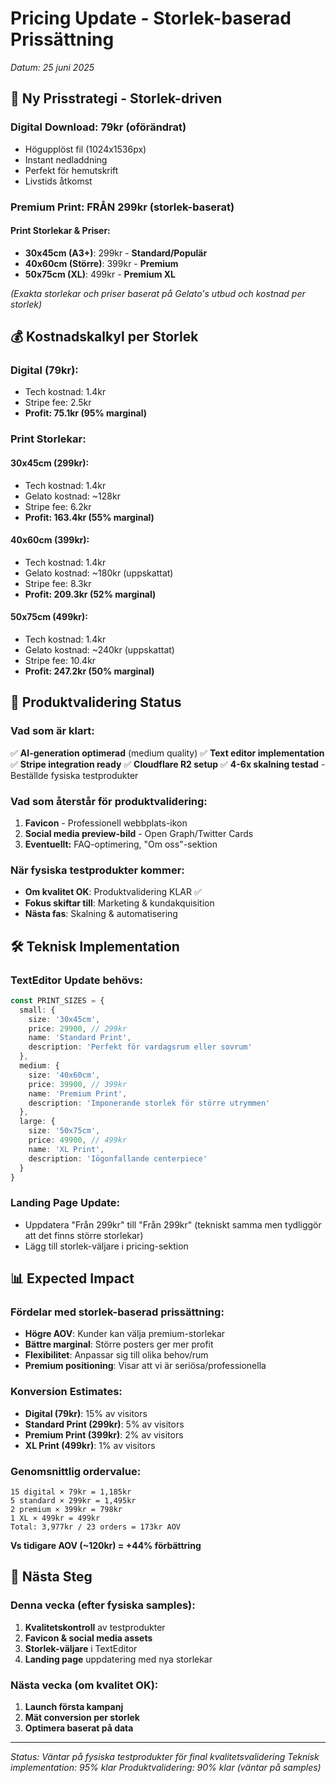 # Pricing Update - Storlek-baserad Prissättning
*Datum: 25 juni 2025*

## 🎯 Ny Prisstrategi - Storlek-driven

### **Digital Download: 79kr (oförändrat)**
- Högupplöst fil (1024x1536px)
- Instant nedladdning
- Perfekt för hemutskrift
- Livstids åtkomst

### **Premium Print: FRÅN 299kr (storlek-baserat)**

#### **Print Storlekar & Priser:**
- **30x45cm (A3+)**: 299kr - **Standard/Populär**
- **40x60cm (Större)**: 399kr - **Premium**
- **50x75cm (XL)**: 499kr - **Premium XL**

*(Exakta storlekar och priser baserat på Gelato's utbud och kostnad per storlek)*

## 💰 Kostnadskalkyl per Storlek

### **Digital (79kr):**
- Tech kostnad: 1.4kr
- Stripe fee: 2.5kr
- **Profit: 75.1kr (95% marginal)**

### **Print Storlekar:**

#### **30x45cm (299kr):**
- Tech kostnad: 1.4kr
- Gelato kostnad: ~128kr
- Stripe fee: 6.2kr
- **Profit: 163.4kr (55% marginal)**

#### **40x60cm (399kr):**
- Tech kostnad: 1.4kr
- Gelato kostnad: ~180kr (uppskattat)
- Stripe fee: 8.3kr
- **Profit: 209.3kr (52% marginal)**

#### **50x75cm (499kr):**
- Tech kostnad: 1.4kr
- Gelato kostnad: ~240kr (uppskattat)
- Stripe fee: 10.4kr
- **Profit: 247.2kr (50% marginal)**

## 🎨 Produktvalidering Status

### **Vad som är klart:**
✅ **AI-generation optimerad** (medium quality)
✅ **Text editor implementation** 
✅ **Stripe integration ready**
✅ **Cloudflare R2 setup**
✅ **4-6x skalning testad** - Beställde fysiska testprodukter

### **Vad som återstår för produktvalidering:**
1. **Favicon** - Professionell webbplats-ikon
2. **Social media preview-bild** - Open Graph/Twitter Cards
3. **Eventuellt:** FAQ-optimering, "Om oss"-sektion

### **När fysiska testprodukter kommer:**
- **Om kvalitet OK**: Produktvalidering KLAR ✅
- **Fokus skiftar till**: Marketing & kundakquisition
- **Nästa fas**: Skalning & automatisering

## 🛠️ Teknisk Implementation

### **TextEditor Update behövs:**
```typescript
const PRINT_SIZES = {
  small: {
    size: '30x45cm',
    price: 29900, // 299kr
    name: 'Standard Print',
    description: 'Perfekt för vardagsrum eller sovrum'
  },
  medium: {
    size: '40x60cm', 
    price: 39900, // 399kr
    name: 'Premium Print',
    description: 'Imponerande storlek för större utrymmen'
  },
  large: {
    size: '50x75cm',
    price: 49900, // 499kr  
    name: 'XL Print',
    description: 'Iögonfallande centerpiece'
  }
}
```

### **Landing Page Update:**
- Uppdatera "Från 299kr" till "Från 299kr" (tekniskt samma men tydliggör att det finns större storlekar)
- Lägg till storlek-väljare i pricing-sektion

## 📊 Expected Impact

### **Fördelar med storlek-baserad prissättning:**
- **Högre AOV**: Kunder kan välja premium-storlekar
- **Bättre marginal**: Större posters ger mer profit
- **Flexibilitet**: Anpassar sig till olika behov/rum
- **Premium positioning**: Visar att vi är seriösa/professionella

### **Konversion Estimates:**
- **Digital (79kr)**: 15% av visitors
- **Standard Print (299kr)**: 5% av visitors  
- **Premium Print (399kr)**: 2% av visitors
- **XL Print (499kr)**: 1% av visitors

### **Genomsnittlig ordervalue:**
```
15 digital × 79kr = 1,185kr
5 standard × 299kr = 1,495kr  
2 premium × 399kr = 798kr
1 XL × 499kr = 499kr
Total: 3,977kr / 23 orders = 173kr AOV
```

**Vs tidigare AOV (~120kr) = +44% förbättring**

## 🚀 Nästa Steg

### **Denna vecka (efter fysiska samples):**
1. **Kvalitetskontroll** av testprodukter
2. **Favicon & social media assets**
3. **Storlek-väljare** i TextEditor
4. **Landing page** uppdatering med nya storlekar

### **Nästa vecka (om kvalitet OK):**
1. **Launch första kampanj**
2. **Mät conversion per storlek**
3. **Optimera baserat på data**

---

*Status: Väntar på fysiska testprodukter för final kvalitetsvalidering*
*Teknisk implementation: 95% klar*
*Produktvalidering: 90% klar (väntar på samples)*